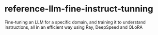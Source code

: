 # reference-llm-fine-instruct-tunning
Fine-tuning an LLM for a specific domain, and training it to understand instructions, all in an efficient way using Ray, DeepSpeed and QLoRA
